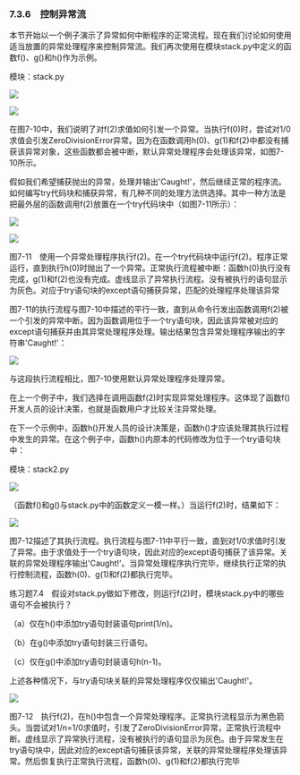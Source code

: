    

### 7.3.6　控制异常流

本节开始以一个例子演示了异常如何中断程序的正常流程。现在我们讨论如何使用适当放置的异常处理程序来控制异常流。我们再次使用在模块stack.py中定义的函数f()、g()和h()作为示例。

模块：stack.py

![](0-Assets/Epubook/程序员编程语言经典合集（计算机科学丛书5册套装），javapython编程语言含经典教材龙书《编译原理》%20(Bruce%20Eckel%20%20Alfred%20V.%20Aho%20%20Monica%20S.%20Lam%20etc.)%20(Z-Library)/images/image08710.jpeg)

![](0-Assets/Epubook/程序员编程语言经典合集（计算机科学丛书5册套装），javapython编程语言含经典教材龙书《编译原理》%20(Bruce%20Eckel%20%20Alfred%20V.%20Aho%20%20Monica%20S.%20Lam%20etc.)%20(Z-Library)/images/image08711.jpeg)

在图7-10中，我们说明了对f(2)求值如何引发一个异常。当执行f(0)时，尝试对1/0求值会引发ZeroDivisionError异常。因为在函数调用h(0)、g(1)和f(2)中都没有捕获该异常对象，这些函数都会被中断，默认异常处理程序会处理该异常，如图7-10所示。

假如我们希望捕获抛出的异常，处理并输出'Caught!'，然后继续正常的程序流。如何编写try代码块和捕获异常，有几种不同的处理方法供选择。其中一种方法是把最外层的函数调用f(2)放置在一个try代码块中（如图7-11所示）：

![](0-Assets/Epubook/程序员编程语言经典合集（计算机科学丛书5册套装），javapython编程语言含经典教材龙书《编译原理》%20(Bruce%20Eckel%20%20Alfred%20V.%20Aho%20%20Monica%20S.%20Lam%20etc.)%20(Z-Library)/images/image08712.jpeg)

![](0-Assets/Epubook/程序员编程语言经典合集（计算机科学丛书5册套装），javapython编程语言含经典教材龙书《编译原理》%20(Bruce%20Eckel%20%20Alfred%20V.%20Aho%20%20Monica%20S.%20Lam%20etc.)%20(Z-Library)/images/image08713.jpeg)

图7-11　使用一个异常处理程序执行f(2)。在一个try代码块中运行f(2)。程序正常运行，直到执行h(0)时抛出了一个异常。正常执行流程被中断：函数h(0)执行没有完成，g(1)和f(2)也没有完成。虚线显示了异常执行流程。没有被执行的语句显示为灰色。对应于try语句块的except语句捕获异常，匹配的处理程序处理该异常

图7-11的执行流程与图7-10中描述的平行一致，直到从命令行发出函数调用f(2)被一个引发的异常中断。因为函数调用位于一个try语句块，因此该异常被对应的except语句捕获并由其异常处理程序处理。输出结果包含异常处理程序输出的字符串'Caught!'：

![](0-Assets/Epubook/程序员编程语言经典合集（计算机科学丛书5册套装），javapython编程语言含经典教材龙书《编译原理》%20(Bruce%20Eckel%20%20Alfred%20V.%20Aho%20%20Monica%20S.%20Lam%20etc.)%20(Z-Library)/images/image08714.jpeg)

与这段执行流程相比，图7-10使用默认异常处理程序处理异常。

在上一个例子中，我们选择在调用函数f(2)时实现异常处理程序。这体现了函数f()开发人员的设计决策，也就是函数用户才比较关注异常处理。

在下一个示例中，函数h()开发人员的设计决策是，函数h()才应该处理其执行过程中发生的异常。在这个例子中，函数h()内原本的代码修改为位于一个try语句块中：

模块：stack2.py

![](0-Assets/Epubook/程序员编程语言经典合集（计算机科学丛书5册套装），javapython编程语言含经典教材龙书《编译原理》%20(Bruce%20Eckel%20%20Alfred%20V.%20Aho%20%20Monica%20S.%20Lam%20etc.)%20(Z-Library)/images/image08715.jpeg)

（函数f()和g()与stack.py中的函数定义一模一样。）当运行f(2)时，结果如下：

![](0-Assets/Epubook/程序员编程语言经典合集（计算机科学丛书5册套装），javapython编程语言含经典教材龙书《编译原理》%20(Bruce%20Eckel%20%20Alfred%20V.%20Aho%20%20Monica%20S.%20Lam%20etc.)%20(Z-Library)/images/image08716.jpeg)

图7-12描述了其执行流程。执行流程与图7-11中平行一致，直到对1/0求值时引发了异常。由于求值处于一个try语句块，因此对应的except语句捕获了该异常。关联的异常处理程序输出'Caught!'。当异常处理程序执行完毕，继续执行正常的执行控制流程，函数h(0)、g(1)和f(2)都执行完毕。

练习题7.4　假设对stack.py做如下修改，则运行f(2)时，模块stack.py中的哪些语句不会被执行？

（a）仅在h()中添加try语句封装语句print(1/n)。

（b）在g()中添加try语句封装三行语句。

（c）仅在g()中添加try语句封装语句h(n-1)。

上述各种情况下，与try语句块关联的异常处理程序仅仅输出'Caught!'。

![](0-Assets/Epubook/程序员编程语言经典合集（计算机科学丛书5册套装），javapython编程语言含经典教材龙书《编译原理》%20(Bruce%20Eckel%20%20Alfred%20V.%20Aho%20%20Monica%20S.%20Lam%20etc.)%20(Z-Library)/images/image08717.jpeg)

图7-12　执行f(2)，在h()中包含一个异常处理程序。正常执行流程显示为黑色箭头。当尝试对1/n=1/0求值时，引发了ZeroDivisionError异常，正常执行流程中断。虚线显示了异常执行流程，没有被执行的语句显示为灰色。由于异常发生在try语句块中，因此对应的except语句捕获该异常，关联的异常处理程序处理该异常。然后恢复执行正常执行流程，函数h(0)、g(1)和f(2)都执行完毕
